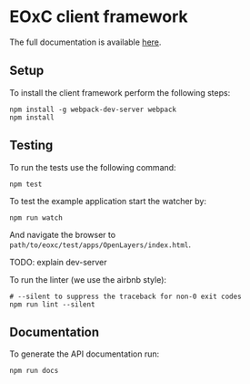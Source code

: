 # EOxC client framework

<!--[![Build Status](https://travis-ci.org/eoxc/eoxc.svg?branch=master)](https://travis-ci.org/eoxc/eoxc)-->


The full documentation is available [here](http://eoxc.github.io/eoxc/).

## Setup

To install the client framework perform the following steps:

    npm install -g webpack-dev-server webpack
    npm install

## Testing

To run the tests use the following command:

    npm test

To test the example application start the watcher by:

    npm run watch

And navigate the browser to ``path/to/eoxc/test/apps/OpenLayers/index.html``.

TODO: explain dev-server

To run the linter (we use the airbnb style):

    # --silent to suppress the traceback for non-0 exit codes
    npm run lint --silent


## Documentation

To generate the API documentation run:

    npm run docs

